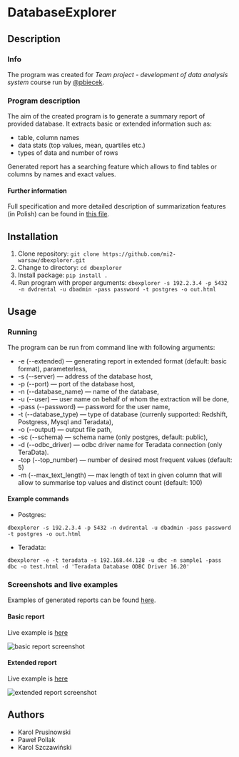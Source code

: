 # DatabaseExplorer

## Description

### Info
The program was created for *Team project - development of data analysis system* course run by [@pbiecek](https://github.com/pbiecek).


### Program description

The aim of the created program is to generate a summary report of provided database.
It extracts basic or extended information such as:
 
* table, column names
* data stats (top values, mean, quartiles etc.)
* types of data and number of rows

Generated report has a searching feature which allows to find tables or columns by names and exact values.

#### Further information

Full specification and more detailed description of summarization features (in Polish) can be found in [this file](https://github.com/mi2-warsaw/dbexplorer/blob/master/docs/Specyfikacja%20wymaga%C5%84.pdf).


## Installation

1. Clone repository: `git clone https://github.com/mi2-warsaw/dbexplorer.git`
2. Change to directory: `cd dbexplorer`
3. Install package: `pip install .`
4. Run program with proper arguments: `dbexplorer -s 192.2.3.4 -p 5432 -n dvdrental -u dbadmin -pass password -t postgres -o out.html`


## Usage

### Running

The program can be run from command line with following arguments:
 
* -e (--extended) — generating report in extended format
(default: basic format), parameterless,
* -s (--server) — address of the database host,
* -p (--port) — port of the database host,
* -n (--database_name) — name of the database,
* -u (--user) — user name on behalf of whom the extraction will be done,
* -pass (--password) — password for the user name,
* -t (--database_type) — type of database (currenly supported: Redshift, Postgress,
Mysql and Teradata),
* -o (--output) — output file path,
* -sc (--schema) — schema name (only postgres, default: public),
* -d (--odbc_driver) — odbc driver name for Teradata connection (only TeraData).
* -top (--top_number) — number of desired most frequent values (default: 5)
* -m (--max_text_length) — max length of text in given column that will allow to summarise top values and distinct count (default: 100)

#### Example commands

* Postgres: 

`dbexplorer -s 192.2.3.4 -p 5432 -n dvdrental -u dbadmin
-pass password -t postgres -o out.html`

* Teradata: 

`dbexplorer -e -t teradata -s 192.168.44.128 -u dbc -n
sample1 -pass dbc -o test.html -d 'Teradata Database ODBC
Driver 16.20'`

### Screenshots and live examples

Examples of generated reports can be found [here](https://github.com/ppollakr/dbexplorer/blob/master/misc/example_reports).

#### Basic report

Live example is [here](https://cdn.rawgit.com/ppollakr/dbexplorer/68a9e4ae95159aa132f8156386770aa0e7d19c9c/misc/example_reports/basic/mysql_employees.html)

![basic report screenshot](https://github.com/ppollakr/dbexplorer/blob/master/misc/screenshots/basic.png)

#### Extended report

Live example is [here](https://cdn.rawgit.com/ppollakr/dbexplorer/68a9e4ae95159aa132f8156386770aa0e7d19c9c/misc/example_reports/extended/mysql_employees_extended.html)

![extended report screenshot](https://github.com/ppollakr/dbexplorer/blob/master/misc/screenshots/extended.png)

## Authors

* Karol Prusinowski
* Paweł Pollak
* Karol Szczawiński
